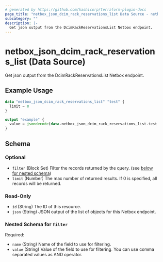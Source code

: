 ```yaml
---
# generated by https://github.com/hashicorp/terraform-plugin-docs
page_title: "netbox_json_dcim_rack_reservations_list Data Source - netbox"
subcategory: ""
description: |-
  Get json output from the DcimRackReservationsList Netbox endpoint.
---
```


# netbox_json_dcim_rack_reservations_list (Data Source)

Get json output from the DcimRackReservationsList Netbox endpoint.

## Example Usage

```terraform
data "netbox_json_dcim_rack_reservations_list" "test" {
  limit = 0
}

output "example" {
  value = jsondecode(data.netbox_json_dcim_rack_reservations_list.test.json)
}
```

<!-- schema generated by tfplugindocs -->
## Schema

### Optional

- `filter` (Block Set) Filter the records returned by the query. (see [below for nested schema](#nestedblock--filter))
- `limit` (Number) The max number of returned results. If 0 is specified, all records will be returned.

### Read-Only

- `id` (String) The ID of this resource.
- `json` (String) JSON output of the list of objects for this Netbox endpoint.

<a id="nestedblock--filter"></a>
### Nested Schema for `filter`

Required:

- `name` (String) Name of the field to use for filtering.
- `value` (String) Value of the field to use for filtering. You can use comma separated values as AND operator.
